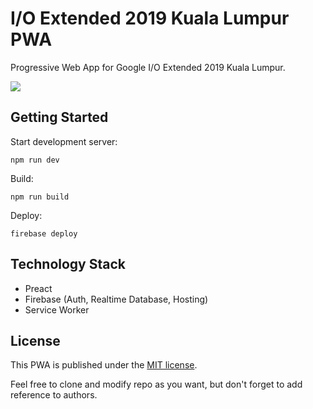# I/O Extended 2019 Kuala Lumpur PWA

Progressive Web App for Google I/O Extended 2019 Kuala Lumpur.

![](https://i.imgur.com/QCyPvdX.jpg)

## Getting Started

Start development server:

`npm run dev`

Build:

`npm run build`

Deploy:

`firebase deploy`

## Technology Stack

* Preact
* Firebase (Auth, Realtime Database, Hosting)
* Service Worker

## License

This PWA is published under the [MIT license](/LICENSE.md).

Feel free to clone and modify repo as you want, but don't forget to add reference to authors.
